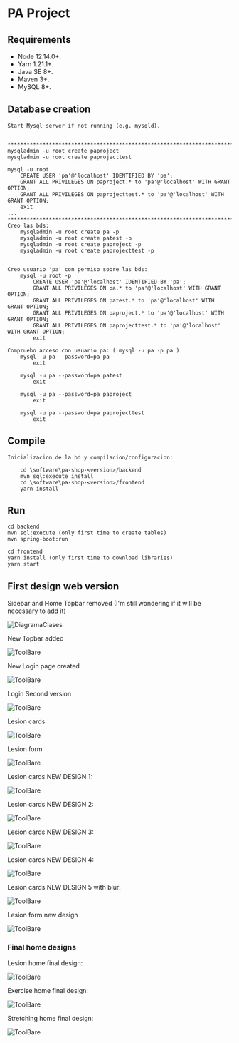 # PA Project 

## Requirements

- Node 12.14.0+.
- Yarn 1.21.1+.
- Java SE 8+.
- Maven 3+.
- MySQL 8+.

## Database creation

```
Start Mysql server if not running (e.g. mysqld).


****************************************************************************************
mysqladmin -u root create paproject
mysqladmin -u root create paprojecttest

mysql -u root
    CREATE USER 'pa'@'localhost' IDENTIFIED BY 'pa';
    GRANT ALL PRIVILEGES ON paproject.* to 'pa'@'localhost' WITH GRANT OPTION;
    GRANT ALL PRIVILEGES ON paprojecttest.* to 'pa'@'localhost' WITH GRANT OPTION;
    exit
...
****************************************************************************************
Creo las bds:
    mysqladmin -u root create pa -p
    mysqladmin -u root create patest -p
    mysqladmin -u root create paproject -p
    mysqladmin -u root create paprojecttest -p


Creo usuario 'pa' con permiso sobre las bds:
    mysql -u root -p
        CREATE USER 'pa'@'localhost' IDENTIFIED BY 'pa';
        GRANT ALL PRIVILEGES ON pa.* to 'pa'@'localhost' WITH GRANT OPTION;
        GRANT ALL PRIVILEGES ON patest.* to 'pa'@'localhost' WITH GRANT OPTION;
        GRANT ALL PRIVILEGES ON paproject.* to 'pa'@'localhost' WITH GRANT OPTION;
        GRANT ALL PRIVILEGES ON paprojecttest.* to 'pa'@'localhost' WITH GRANT OPTION;
        exit

Compruebo acceso con usuario pa: ( mysql -u pa -p pa )
    mysql -u pa --password=pa pa
        exit

    mysql -u pa --password=pa patest
        exit

    mysql -u pa --password=pa paproject
        exit

    mysql -u pa --password=pa paprojecttest
        exit

```

## Compile
```
Inicializacion de la bd y compilacion/configuracion:

    cd \software\pa-shop-<version>/backend
    mvn sql:execute install
    cd \software\pa-shop-<version>/frontend
    yarn install

```

## Run

```
cd backend
mvn sql:execute (only first time to create tables)
mvn spring-boot:run

cd frontend
yarn install (only first time to download libraries)
yarn start
```

## First design web version

Sidebar and Home
Topbar removed (I'm still wondering if it will be necessary to add it)


![DiagramaClases](dashboard_first_version.png)

New Topbar added

![ToolBare](toolbar.png)

New Login page created

![ToolBare](login.png)

Login Second version

![ToolBare](login2.png)

Lesion cards

![ToolBare](lesion_cards.png)

Lesion form

![ToolBare](lesionForm.png)

Lesion cards NEW DESIGN 1:

![ToolBare](lesionHome1.png)

Lesion cards NEW DESIGN 2:

![ToolBare](lesionHome2.png)

Lesion cards NEW DESIGN 3:

![ToolBare](lesionHome3.png)

Lesion cards NEW DESIGN 4:

![ToolBare](lesionHome4.png)

Lesion cards NEW DESIGN 5 with blur:

![ToolBare](lesionHome5.png)

Lesion form new design

![ToolBare](lesionForm2.png)

### Final home designs

Lesion home final design:

![ToolBare](lesionHome3.png)

Exercise home final design:

![ToolBare](exerciseHome.png)

Stretching home final design:

![ToolBare](stretchingHome.png)